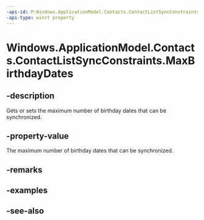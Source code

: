 ```yaml
---
-api-id: P:Windows.ApplicationModel.Contacts.ContactListSyncConstraints.MaxBirthdayDates
-api-type: winrt property
---
```


<!-- Property syntax
public Windows.Foundation.IReference<int> MaxBirthdayDates { get;  set; }
-->

# Windows.ApplicationModel.Contacts.ContactListSyncConstraints.MaxBirthdayDates

## -description
Gets or sets the maximum number of birthday dates that can be synchronized.

## -property-value
The maximum number of birthday dates that can be synchronized.

## -remarks

## -examples

## -see-also
